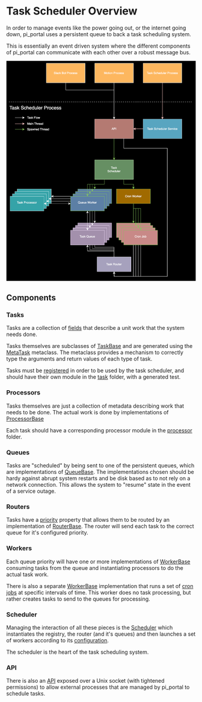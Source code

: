 # Task Scheduler Overview

In order to manage events like the power going out, or the internet going down, pi_portal uses a persistent queue to back a task scheduling system.

This is essentially an event driven system where the different components of pi_portal can communicate with each other over a robust message bus.

![overview](./markdown/task_scheduler_overview.svg)

## Components

### Tasks

Tasks are a collection of [fields](./task/bases/task_fields.py) that describe a unit work that the system needs done.

Tasks themselves are subclasses of [TaskBase](./task/bases/task_base.py) and are generated using the [MetaTask](./task/metaclasses/meta_task.py) metaclass.  The metaclass provides a mechanism to correctly type the arguments and return values of each type of task.

Tasks must be [registered](./registration/registry.py) in order to be used by the task scheduler, and should have their own module in the [task](./task) folder, with a generated test.

### Processors

Tasks themselves are just a collection of metadata describing work that needs to be done.  The actual work is done by implementations of [ProcessorBase](./processor/bases/processor_base.py)

Each task should have a corresponding processor module in the [processor](./processor) folder.

### Queues

Tasks are "scheduled" by being sent to one of the persistent queues, which are implementations of [QueueBase](./queue/bases/queue_base.py).  The implementations chosen should be hardy against abrupt system restarts and be disk based as to not rely on a network connection.  This allows the system to "resume" state in the event of a service outage.

### Routers

Tasks have a [priority](./enums.py) property that allows them to be routed by an implementation of [RouterBase](./queue/bases/router_base.py).  The router will send each task to the correct queue for it's configured priority.  

### Workers

Each queue priority will have one or more implementations of [WorkerBase](./workers/bases/worker_base.py) consuming tasks from the queue and instantiating processors to do the actual task work.  

There is also a separate [WorkerBase](./workers/bases/worker_base.py) implementation that runs a set of [cron jobs](./workers/cron_jobs) at specific intervals of time.  This worker does no task processing, but rather creates tasks to send to the queues for processing.

### Scheduler

Managing the interaction of all these pieces is the [Scheduler](./scheduler.py) which instantiates the registry, the router (and it's queues) and then launches a set of workers according to its [configuration](./config.py).  

The scheduler is the heart of the task scheduling system.

### API

There is also an [API](./api) exposed over a Unix socket (with tightened permissions) to allow external processes that are managed by pi_portal to schedule tasks.
